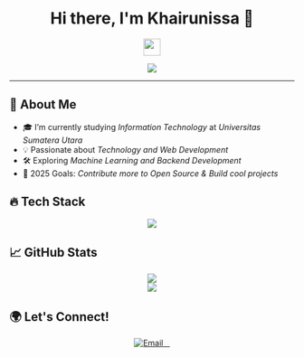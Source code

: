 <h1 align="center">Hi there, I'm Khairunissa 👋</h1>
<p align="center">
  <img src="https://media.giphy.com/media/hvRJCLFzcasrR4ia7z/giphy.gif" width="30px">
</p>

<p align="center">
  <img src="https://readme-typing-svg.herokuapp.com?color=%23F7C92D&center=true&vCenter=true&lines=Welcome+to+my+GitHub!+🚀;Full-Stack+Developer+💻;AI+&+Data+Enthusiast+🤖;🌍">
</p>

---

## 🚀 About Me
- 🎓 I’m currently studying *Information Technology* at *Universitas Sumatera Utara*  
- 💡 Passionate about *Technology and Web Development*  
- 🛠 Exploring *Machine Learning and Backend Development*  
- 🎯 2025 Goals: *Contribute more to Open Source & Build cool projects*  

## 🔥 Tech Stack
<p align="center">
  <img src="https://skillicons.dev/icons?i=html,css,js,react,python,mysql,git,github,vscode,figma" />
</p>

## 📈 GitHub Stats  
<p align="center">
  <img src="https://github-readme-stats.vercel.app/api?username=khairunissapohan&show_icons=true&theme=radical" />
  <br />
  <img src="https://github-readme-streak-stats.herokuapp.com/?user=khairunissapohan&theme=radical" />
</p>

## 🌍 Let's Connect!
<p align="center">
  <a href="mailto:khairunissapohan1408@gmail.com">
    <img alt="Email" src="https://img.shields.io/badge/Email-red?style=for-the-badge&logo=gmail&logoColor=white" />
  </a>
</p>
